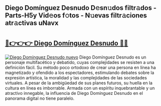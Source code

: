 ## Diego Domínguez Desnudo D𝚎sn𝚞dos filtr𝚊dos - Parts-H5y Vid𝚎os f𝚘tos - N𝚞evas filtr𝚊ciones atr𝚊ctivas uNavx

# <h2><a href="http://mb6rey.tromn.icu/?c=Diego+Dom%c3%adnguez+Desnudo">🔗👉👉👉 Diego Domínguez Desnudo 🔗🔗</a></h2>

[![Diego Domínguez Desnudo nuevo](https://i.imgur.com/pEAQMta.gif)](http://mb6rey.tromn.icu/?c=Diego+Dom%c3%adnguez+Desnudo)
Diego Domínguez Desnudo es un personaje multifacético y debatido, cuyas complejidades se resisten a una definición fácil.  Su método poco ortodoxo de crear una persona en línea ha magnetizado y ofendido a los espectadores, estimulando debates sobre la expresión artística, la moralidad y las complejidades de las sociedades virtuales. A pesar de la ambigüedad de sus planes futuros, su huella en la cultura en línea es imborrable. Armada con un espíritu inquebrantable y un atractivo innegable, la influencia de Diego Domínguez Desnudo en el panorama digital no tiene paralelo.
